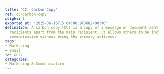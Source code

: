 ```yaml
---
title: 'CC: Carbon Copy'
ref: cc-carbon-copy
weight: 1
exported_at: '2025-06-16T15:04:00.970682+00:00'
definition: A carbon copy (CC) is a copy of a message or document sent to additional
  recipients apart from the main recipient. It allows others to be included in the
  communication without being the primary audience.
tags:
- Marketing
- Email
id: GL92
categories:
- Marketing & Communication
---
```


